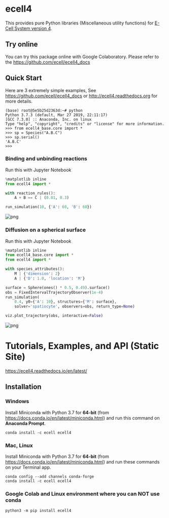 # ecell4

This provides pure Python libraries (Miscellaneous utility functions) for [E-Cell System version 4](https://github.com/ecell/ecell4-base).

Try online
----------

You can try this package online with Google Colaboratory.
Please refer to the https://github.com/ecell/ecell4_docs

Quick Start
-----------

Here are 3 extremely simple examples, See https://github.com/ecell/ecell4_docs or http://ecell4.readthedocs.org for more details.

```
(base) root@5e5b25d2363d:~# python
Python 3.7.3 (default, Mar 27 2019, 22:11:17)
[GCC 7.3.0] :: Anaconda, Inc. on linux
Type "help", "copyright", "credits" or "license" for more information.
>>> from ecell4_base.core import *
>>> sp = Species("A.B.C")
>>> sp.serial()
'A.B.C'
>>>
```

### Binding and unbinding reactions

Run this with Jupyter Notebook

```python
%matplotlib inline
from ecell4 import *

with reaction_rules():
    A + B == C | (0.01, 0.3)

run_simulation(10, {'A': 60, 'B': 60})
```

![png](./samples/output_7_0.png)

### Diffusion on a spherical surface

Run this with Jupyter Notebook

```python
%matplotlib inline
from ecell4_base.core import *
from ecell4 import *

with species_attributes():
    M | {'dimension': 2}
    A | {'D': 1.0, 'location': 'M'}

surface = Sphere(ones() * 0.5, 0.49).surface()
obs = FixedIntervalTrajectoryObserver(1e-4)
run_simulation(
    0.4, y0={'A': 10}, structures={'M': surface},
    solver='spatiocyte', observers=obs, return_type=None)

viz.plot_trajectory(obs, interactive=False)
```

![png](./samples/hairball.png)

Tutorials, Examples, and API (Static Site)
==========================================
https://ecell4.readthedocs.io/en/latest/

Installation
------------

### Windows

Install Miniconda with Python 3.7 for **64-bit** (from https://docs.conda.io/en/latest/miniconda.html)
and run this command on **Anaconda Prompt**.

```
conda install -c ecell ecell4
```

### Mac, Linux
Install Miniconda with Python 3.7 for **64-bit** (from https://docs.conda.io/en/latest/miniconda.html)
and run these commands on your Terminal app.

```
conda config --add channels conda-forge
conda install -c ecell ecell4
```

### Google Colab and Linux environment where you can NOT use conda

```
python3 -m pip install ecell4
```
